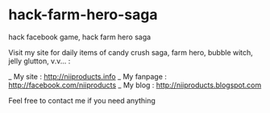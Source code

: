 hack-farm-hero-saga
===================

hack facebook game, hack farm hero saga


Visit my site for daily items of candy crush saga, farm hero, bubble witch, jelly glutton, v.v... :

_ My site : http://niiproducts.info
_ My fanpage : http://facebook.com/niiproducts
_ My blog : http://niiproducts.blogspot.com

Feel free to contact me if you need anything 
